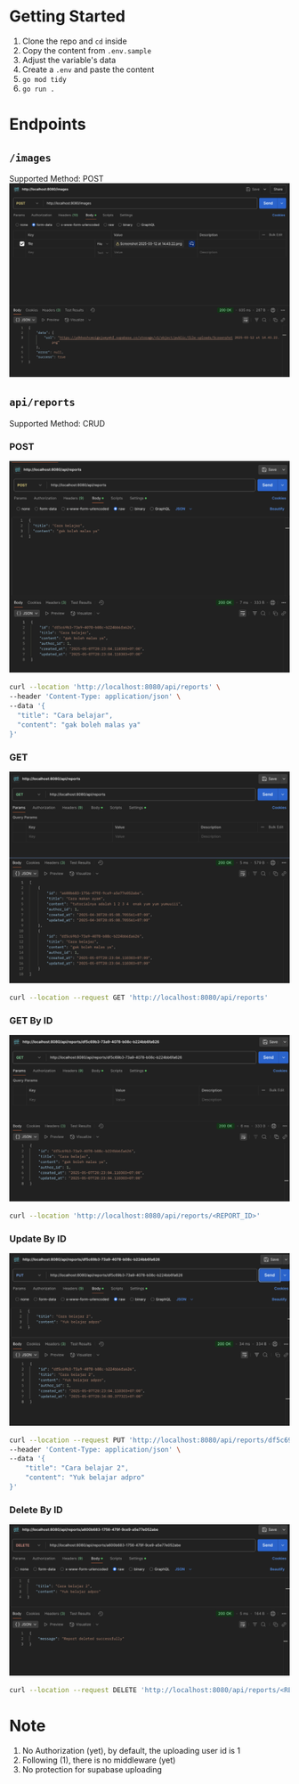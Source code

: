 # Getting Started
1. Clone the repo and `cd` inside
2. Copy the content from `.env.sample`
3. Adjust the variable's data
4. Create a `.env` and paste the content
5. `go mod tidy`
6. `go run .`

# Endpoints

## `/images`
Supported Method: POST
![alt text](public/images-post.png)

## `api/reports`
Supported Method: CRUD

### POST
![alt text](public/reports-post.png)
```bash
curl --location 'http://localhost:8080/api/reports' \
--header 'Content-Type: application/json' \
--data '{
  "title": "Cara belajar",
  "content": "gak boleh malas ya"
}'
```

### GET
![alt text](public/reports-get.png)
```bash
curl --location --request GET 'http://localhost:8080/api/reports'
```

### GET By ID
![alt text](public/reports-get-by-id.png)
```bash
curl --location 'http://localhost:8080/api/reports/<REPORT_ID>'
```

### Update By ID
![alt text](public/reports-update-by-id.png)
```bash
curl --location --request PUT 'http://localhost:8080/api/reports/df5c69b3-73a9-4078-b08c-b224bb6fa626' \
--header 'Content-Type: application/json' \
--data '{
    "title": "Cara belajar 2",
    "content": "Yuk belajar adpro"
}'
```

### Delete By ID
![alt text](public/reports-delete-by-id.png)
```bash
curl --location --request DELETE 'http://localhost:8080/api/reports/<REPORT_ID>' 
```

# Note
1. No Authorization (yet), by default, the uploading user id is 1
2. Following (1), there is no middleware (yet)
3. No protection for supabase uploading